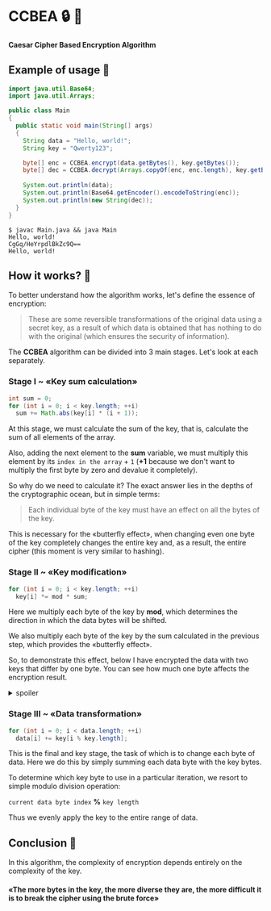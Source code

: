# CCBEA :lock: :key:
#### Caesar Cipher Based Encryption Algorithm
## Example of usage :ox:
```java
import java.util.Base64;
import java.util.Arrays;

public class Main
{
  public static void main(String[] args)
  {
    String data = "Hello, world!";
    String key = "Qwerty123";

    byte[] enc = CCBEA.encrypt(data.getBytes(), key.getBytes());
    byte[] dec = CCBEA.decrypt(Arrays.copyOf(enc, enc.length), key.getBytes());
    
    System.out.println(data); 
    System.out.println(Base64.getEncoder().encodeToString(enc));
    System.out.println(new String(dec));
  }
}
```
```
$ javac Main.java && java Main
Hello, world!
CgGq/HeYrpdlBkZc9Q==
Hello, world!
```

## How it works? :eyes:
To better understand how the algorithm works, let's define the essence of encryption:

> These are some reversible transformations of the original data using a secret key, as a result of which data is obtained that has nothing to do with the original (which ensures the security of information).  

The __CCBEA__ algorithm can be divided into 3 main stages. Let's look at each separately.

### Stage I ~ «Key sum calculation»
```java
int sum = 0;
for (int i = 0; i < key.length; ++i)
  sum += Math.abs(key[i] * (i + 1));
```
At this stage, we must calculate the sum of the key, that is, calculate the sum of all elements of the array.

Also, adding the next element to the __sum__ variable, we must multiply this element by its `index in the array` + `1` (**+1** because we don't want to multiply the first byte by zero and devalue it completely).  

So why do we need to calculate it? The exact answer lies in the depths of the cryptographic ocean, but in simple terms:
> Each individual byte of the key must have an effect on all the bytes of the key.

This is necessary for the «butterfly effect», when changing even one byte of the key completely changes the entire key and, as a result, the entire cipher (this moment is very similar to hashing).

### Stage II ~ «Key modification»
```java
for (int i = 0; i < key.length; ++i)
  key[i] *= mod * sum;
```
Here we multiply each byte of the key by __mod__, which determines the direction in which the data bytes will be shifted.  

We also multiply each byte of the key by the sum calculated in the previous step, which provides the «butterfly effect».

So, to demonstrate this effect, below I have encrypted the data with two keys that differ by one byte. You can see how much one byte affects the encryption result.
<details>
  <summary>spoiler</summary>
  
  ```java
  import java.util.Base64;
  import java.util.Arrays;

  public class Main
  { 
    public static void main(String[] args)
    {   
      String data = "Hello, world!";
      String key1 = "Qwerty123";
      String key2 = "Qwerty124";

      byte[] enc1 = CCBEA.encrypt(data.getBytes(), key1.getBytes());
      byte[] enc2 = CCBEA.encrypt(data.getBytes(), key2.getBytes());

      System.out.println(key1 + ": " + Arrays.toString(enc1));
      System.out.println(key2 + ": " + Arrays.toString(enc2));
    }   
  }
  ```
  ```
  $ javac Main.java && java Main
  Qwerty123: [-90, 119, -94, -120, -121, 58, -66, 19, 9, -48, 126, -102, 61]
  Qwerty124: [-51, 72, 21, -122, 115, -7, 5, 81, 51, -9, 79, 13, 59]
  ```
</details>

### Stage III ~ «Data transformation»
```java
for (int i = 0; i < data.length; ++i)
  data[i] += key[i % key.length];
```
This is the final and key stage, the task of which is to change each byte of data. Here we do this by simply summing each data byte with the key bytes.  

To determine which key byte to use in a particular iteration, we resort to simple modulo division operation:  

`current data byte index` **%** `key length`  

Thus we evenly apply the key to the entire range of data.

## Conclusion :beer:

In this algorithm, the complexity of encryption depends entirely on the complexity of the key.  

#### «The more bytes in the key, the more diverse they are, the more difficult it is to break the cipher using the brute force»
